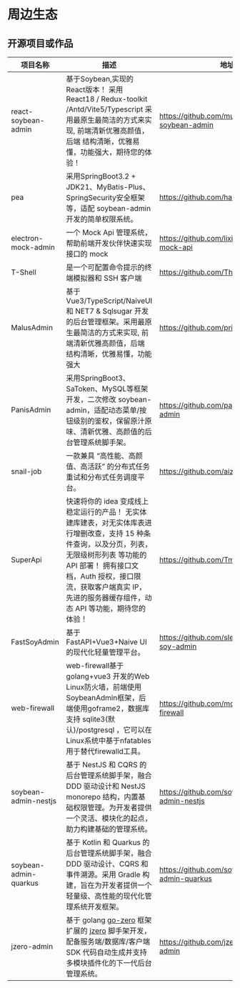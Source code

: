 # 周边生态

## 开源项目或作品

| 项目名称            | 描述                                                                                                                                                                                                                                                                  | 地址                                             |
| ------------------- | --------------------------------------------------------------------------------------------------------------------------------------------------------------------------------------------------------------------------------------------------------------------- | ------------------------------------------------ |
| react-soybean-admin | 基于Soybean,实现的React版本！ 采用 React18 / Redux-toolkit /Antd/Vite5/Typescript 采用最原生最简洁的方式来实现, 前端清新优雅高颜值，后端 结构清晰，优雅易懂，功能强大，期待您的体验！                                                                                 | https://github.com/mufeng889/react-soybean-admin |
| pea                 | 采用SpringBoot3.2 + JDK21、MyBatis-Plus、SpringSecurity安全框架等，适配 soybean-admin 开发的简单权限系统。                                                                                                                                                            | https://github.com/haitang1894/pea               |
| electron-mock-admin | 一个 Mock Api 管理系统，帮助前端开发伙伴快速实现接口的 mock                                                                                                                                                                                                           | https://github.com/lixin59/electron-mock-api     |
| T-Shell             | 是一个可配置命令提示的终端模拟器和 SSH 客户端                                                                                                                                                                                                                         | https://github.com/TheBlindM/T-Shell             |
| MalusAdmin          | 基于 Vue3/TypeScript/NaiveUI 和 NET7 & Sqlsugar 开发的后台管理框架。采用最原生最简洁的方式来实现, 前端清新优雅高颜值，后端 结构清晰，优雅易懂，功能强大                                                                                                               | https://github.com/pridejoy/MalusAdmin           |
| PanisAdmin          | 采用SpringBoot3、SaToken、MySQL等框架开发，二次修改 soybean-admin，适配动态菜单/按钮级别的鉴权，保留原汁原味、清新优雅、高颜值的后台管理系统脚手架。                                                                                                                  | https://github.com/paynezhuang/panis-admin       |
| snail-job           | 一款兼具 “高性能、高颜值、高活跃” 的分布式任务重试和分布式任务调度平台。                                                                                                                                                                                              | https://github.com/aizuda/snail-job              |
| SuperApi            | 快速将你的 idea 变成线上稳定运行的产品！ 无实体建库建表，对无实体库表进行增删改查，支持 15 种条件查询，以及分页，列表，无限级树形列表 等功能的 API 部署！ 拥有接口文档，Auth 授权，接口限流，获取客户端真实 IP，先进的服务器缓存组件，动态 API 等功能，期待您的体验！ | https://github.com/TmmTop/SuperApi               |
| FastSoyAdmin        | 基于 FastAPI+Vue3+Naive UI 的现代化轻量管理平台。                                                                                                                                                                                                                     | https://github.com/sleep1223/fast-soy-admin      |
| web-firewall        | web-firewall基于golang+vue3 开发的Web Linux防火墙，前端使用SoybeanAdmin框架，后端使用goframe2，数据库支持 sqlite3(默认)/postgresql ，它可以在Linux系统中基于nfatables用于替代firewalld工具。                                                                          | https://github.com/moreKing/web-firewall         |
| soybean-admin-nestjs | 基于 NestJS 和 CQRS 的后台管理系统脚手架，融合 DDD 驱动设计和 NestJS monorepo 结构，内置基础权限管理。为开发者提供一个灵活、模块化的起点，助力构建基础的管理系统。 | https://github.com/soybeanjs/soybean-admin-nestjs |
| soybean-admin-quarkus | 基于 Kotlin 和 Quarkus 的后台管理系统脚手架，融合 DDD 驱动设计、CQRS 和事件溯源。采用 Gradle 构建，旨在为开发者提供一个轻量级、高性能的现代化管理系统开发框架。 | https://github.com/soybeanjs/soybean-admin-quarkus |
| jzero-admin | 基于 golang  [go-zero](https://github.com/zeromicro/go-zero) 框架扩展的 [jzero](https://github.com/jzero-io/jzero) 脚手架开发，配备服务端/数据库/客户端 SDK 代码自动生成并支持多模块插件化的下一代后台管理系统。 | https://github.com/jzero-io/jzero-admin |
